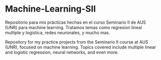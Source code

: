 # Machine-Learning-SII
Repositorio para mis prácticas hechas en el curso Seminario II de AUS (UNR) para machine learning. Tratamos temas como regresion lineal multiple y logistica, redes neuronales, y mucho mas. 

Repository for my practice projects from the Seminario II course at AUS (UNR), focused on machine learning. Topics covered include multiple linear and logistic regression, neural networks, and even more.
